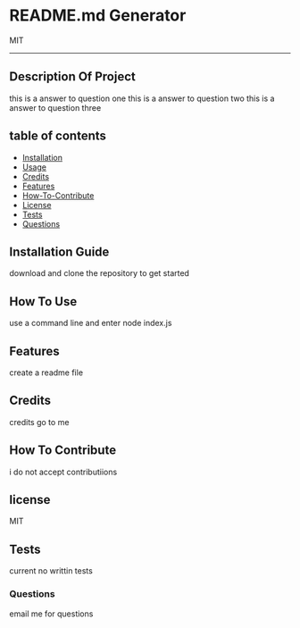 # README.md Generator  
  MIT

  ***

  ## Description Of Project

  this is a answer to question one this is a answer to question two this is a answer to question three

  ## table of contents

  - [Installation](#Installation)
  - [Usage](#Usage)
  - [Credits](#Credits)
  - [Features](#Features)
  - [How-To-Contribute](#How-to-Contribute)
  - [License](#License)
  - [Tests](#Tests)
  - [Questions](#Questions)

  ## Installation Guide

  download and clone the repository to get started

  ## How To Use 

  use a command line and enter node index.js

  ## Features

  create a readme file

  ## Credits

  credits go to me

  ## How To Contribute

  i do not accept contributiions

  ## license

  MIT

  ## Tests

  current no writtin tests

  ### Questions

  email me for questions
